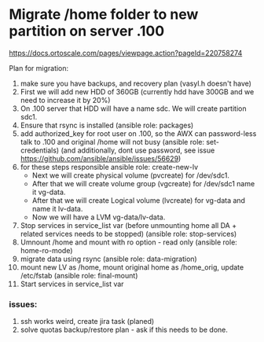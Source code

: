 # Migrate /home folder to new partition on server .100
https://docs.ortoscale.com/pages/viewpage.action?pageId=220758274

Plan for migration:
1. make sure you have backups, and recovery plan (vasyl.h doesn't have)
1. First we will add new HDD of 360GB (currently hdd have 300GB and we need to increase it by 20%)
1. On .100 server that HDD will have a name sdc. We will create partition sdc1.
1. Ensure that rsync is installed (ansible role: packages)
1. add authorized_key for root user on .100, so the AWX can password-less talk to .100 and original /home will not busy (ansible role: set-credentials) (and additionally, dont use password, see issue https://github.com/ansible/ansible/issues/56629)
1. for these steps responsible ansible role: create-new-lv
    * Next we will create physical volume (pvcreate) for /dev/sdc1.
    * After that we will create volume group (vgcreate) for /dev/sdc1 name it vg-data.
    * After that we will create Logical volume (lvcreate) for vg-data and name it lv-data.
    * Now we will have a LVM vg-data/lv-data.
1. Stop services in service_list var (before unmounting home all DA + related services needs to be stopped) (ansible role: stop-services)
1. Umnount /home and mount with ro option - read only (ansible role: home-ro-mode)
1. migrate data using rsync (ansible role: data-migration)
1. mount new LV as /home, mount original home as /home_orig, update /etc/fstab (ansible role: final-mount)
1. Start services in service_list var 


### issues:
1. ssh works weird, create jira task (planed)
1. solve quotas backup/restore plan - ask if this needs to be done. 